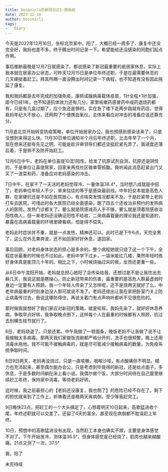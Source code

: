 ```yaml
---
title: bosonicli的新冠日记1·感染前
date: 2022-12-16
author: bosonicli
tags:
-   Diary
---
```


今天是2022年12月16日，坐标北京家中。阳了，大概已经一周多了，康复中还没完全好，我妈也差不多，终于腾出时间记录一下。希望能给还没感染的同胞们起点作用。

事后推断最晚是12月7日就感染了。都说感染了新冠最重要的是居家休息，实际上我本就在居家办公状态，可昨天12月15日是单位年终述职，于是在最需要休息的几天硬挺着赶工。拜其所赐一直没腾出时间记录一下病程，也不知道有没有因此拖延了康复。

我和我妈都是去年完成的加强免疫，康熙诺腺病毒载体疫苗，1针全程+1针加强，距今已经1年，也不知道抗体效力还有几分。家里咳嗽药感冒药中成药退烧药都有，只是有几盒过期了，应个急还是够的，实在急了楼下走两步路就有药店。觉得我妈年纪大不放心，还网购了个便携血氧仪。总体来看应对冲击的准备应该还算充分。

11月底北京开始转变防疫策略，单位开始居家办公，我也预感到感染该来了，只是没想到来得这么快。11月30日单位通知半个月后年终述职，比去年早了一个月，现在想来还挺有先见之明，可能是趁评审领导们都还坚挺赶紧先弄了。我进度还落后着，于是猝不及防开始赶工。

12月6日中午，老妈在单位喜提10混1阳性，给发了抗原试剂自测，抗原还是阴性的，于是单位让喜提居家，回家来再找社区做单管核酸。我听闻此消息赶紧出门又买了一波菜和药，准备应对老妈感染的冲击。

7日中午，在家干了一天活的老妈觉得冷，一量体温38.4°，当时想八成就是中招了，老妈单位年轻人不少，来来往往的等于是感染最前线。中年妇女本就是高危人群，在家硬抗还是不如在医院放心，有点啥突发情况都来不及。于是赶紧带上老妈打车去医院，可惜此时各大医院已经全面感染，跑了四五个还收治非预约的发热病人的医院，发热门诊都关了。要么就是院感减员人手不够，要么就是顶着院感收治阳性病人，但一来老妈还没确证阳性不给收，二来病毒载量的理论我还是知道的，暴露在高病毒载量的环境里硬看病，怕是得不偿失。

老妈此时症状并不重，就是一点发热，精神还可以。此时已是下午6点，天完全黑了，这么在外无果奔波，还不如回家好好休息，遂回家。

事后回顾，对老妈身体状态的担心是多余的。整个病程她就只烧了这一个下午，全程症状最重的时候也不过如此。老妈中学下过乡，一袋米能扛几楼，果然年轻时练好身体真是能顶几十年的。相比之下，小时候烧抽过风的我，反而还更重一些。

从6日中午混阳开始，老妈就总担心她阳了会传染给我，还想过是不是让我住出去躲几天，我说这就是瞎操心。防止新冠带来的伤害，最重要的是高危人群最虚弱时身边一定要有人照顾。我一个年轻人传染了又怎样呢，还不是烧两天就好了么，中老年病最重的时刻身边没人那可就说不准了。老妈还提出让我在家把卧室门关上防止病毒传过去，我说这哪防得住，再说关着门有点声响听都听不见很危险的。

那时候我就想好了我们家应对新冠的策略，就是轮班，我妈先染了，就好好休息养病，争取早点好转，我争取晚点倒下，这样每个人在最重的时候都有人照顾，抗过去别横生枝节就行了。

8日，老妈烧退了，只是还累。中午我做了一顿面条，晚饭老妈不让我做了说不让我接触太多病毒。那两天我们家做饭洗碗都严格分开的，洗手也很频繁，晚上还用消毒水拖地。我不可能不接触病毒的，就是尽可能减少接触病毒的数量，为免疫系统争取时间。

8日9日两天，老妈再没烧过，只是一直咳嗽，咽喉沙哑，有点酸痛但不明显。精力也充沛起来，甚至偶尔能办会公，只是考虑到毕竟得的新冠，还是给点面子，多休息，于是多数时间躺在床上看小说。我偶尔做个饭，大部分时间待在自己屋里继续赶工年终，保持家中消毒，等待老妈好转。

这时候，我之前最担心的【老妈还没康复，我也倒了】的危险已经不存在了。剩下的担忧就来到了工作上，祈祷着还是晚两天再病倒，至少等我赶完工。

9日晚快23点，把赶工的一个大头搞定了，心想着明天10日起来，高歌猛进收个尾，年终述职就可以交差了，还留了4天的富余，甚至现在病倒都不耽误赶上年终。

10日，预想中的高歌猛进没有出现，当然赶工本身也确实不顺，主要是身体感觉不对了。下午开始发冷，测体温36.5°，但身体感觉是已经烧了，肌肉也越来越酸痛。21点又测了一次，37.5°

我，阳了

未完待续
